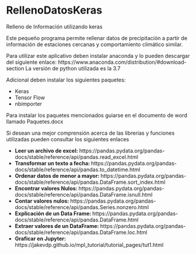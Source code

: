 # RellenoDatosKeras
Relleno de Información utilizando keras
<p>
Este pequeño programa permite rellenar datos de precipitación a partir de información de estaciones cercanas y comportamiento climático similar. 
</p>
<p>
Para utilizar este aplicativo deben instalar anaconda y lo pueden descargar del siguiente enlace:
https://www.anaconda.com/distribution/#download-section
La versión de python utilizada es la 3.7
</p>
<p>
Adicional deben instalar los siguientes paquetes:
<ul>
<li>Keras</li>
<li>Tensor Flow</li>
<li>nbimporter</li>
</ul>
</p>
<p>
Para instalar los paquetes mencionados guiarse en el documento de word llamado Paquetes.docx
</p>
<p>
  Si desean una mejor comprensión acerca de las librerias y funciones utilizadas pueden consultar los siguientes enlaces
  <ul>
  <li>
  <b>Leer un archivo de excel: </b>https://pandas.pydata.org/pandas-docs/stable/reference/api/pandas.read_excel.html
  </li>
  <li>
  <b>Transformar un texto a fecha: </b>https://pandas.pydata.org/pandas-docs/stable/reference/api/pandas.to_datetime.html
  </li>
  <li>
  <b>Ordenar datos de menor a mayor: </b>https://pandas.pydata.org/pandas-docs/stable/reference/api/pandas.DataFrame.sort_index.html
  </li>
  <li>
  <b>Encontrar valores Nulos: </b>https://pandas.pydata.org/pandas-docs/stable/reference/api/pandas.DataFrame.isnull.html
  </li>
  <li>
  <b>Contar valores nulos: </b>https://pandas.pydata.org/pandas-docs/stable/reference/api/pandas.Series.nonzero.html
  </li>
  <li>
  <b>Explicación de un Data Frame: </b>https://pandas.pydata.org/pandas-docs/stable/reference/api/pandas.DataFrame.html
  </li>
  <li>
  <b>Extraer valores de un DataFrame: </b>https://pandas.pydata.org/pandas-docs/stable/reference/api/pandas.DataFrame.loc.html
  </li>
  <li>
  <b>Graficar en Jupyter: </b>https://jakevdp.github.io/mpl_tutorial/tutorial_pages/tut1.html
  </li>
  </ul>
</p>
